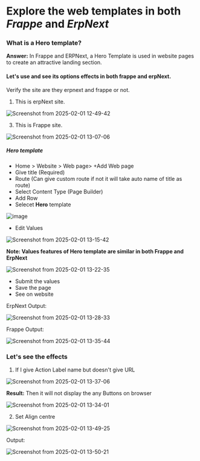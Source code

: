 # Explore the web templates in both ***Frappe*** and ***ErpNext***

### What is a Hero template?

**Answer:** In Frappe and ERPNext, a Hero Template is used in website pages to create an attractive landing section.

#### Let's use and see its options effects in both frappe and erpNext.

Verify the site are they erpnext and frappe or not.
1. This is erpNext site.
   
![Screenshot from 2025-02-01 12-49-42](https://github.com/user-attachments/assets/0ceafd0a-ae34-41ca-a28d-b486ace93c0d)

3. This is Frappe site.
   
![Screenshot from 2025-02-01 13-07-06](https://github.com/user-attachments/assets/f04bd117-2ec6-4000-badc-502ed73e9c7b)

##### Hero template
* Home > Website > Web page> +Add Web page
* Give title (Required)
* Route (Can give custom route if not it will take auto name of title as route)
* Select Content Type (Page Builder)
* Add Row
* Selecet **Hero** template

![image](https://github.com/user-attachments/assets/aa38abd8-26a5-4b2b-bf67-2ee9fb2aefc9)

* Edit Values

![Screenshot from 2025-02-01 13-15-42](https://github.com/user-attachments/assets/d6571e01-4f57-4c6b-bd26-51a9fe673d5c)

**Note: Values features of Hero template are similar in both Frappe and ErpNext**

![Screenshot from 2025-02-01 13-22-35](https://github.com/user-attachments/assets/9d64c800-7095-4372-a423-344365c062b6)

* Submit the values
* Save the page
* See on website

ErpNext Output:

![Screenshot from 2025-02-01 13-28-33](https://github.com/user-attachments/assets/5bff4fbc-36e4-425f-8930-0d9c5568e9f7)

Frappe Output:

![Screenshot from 2025-02-01 13-35-44](https://github.com/user-attachments/assets/0b4177f7-7f46-442e-84c8-dc709d55cb57)

### Let's see the effects

1. If I give Action Label name but doesn't give URL

![Screenshot from 2025-02-01 13-37-06](https://github.com/user-attachments/assets/fc2775f8-4a4b-408f-9d29-3d60e28a998d)

**Result:** Then it will not display the any Buttons on browser

![Screenshot from 2025-02-01 13-34-01](https://github.com/user-attachments/assets/5e489e41-ac74-4a77-b090-701ec8e7dbcc)

2. Set Align centre

![Screenshot from 2025-02-01 13-49-25](https://github.com/user-attachments/assets/1d41bf23-b17c-4f7f-8a06-33adc7aaf95f)

Output:

![Screenshot from 2025-02-01 13-50-21](https://github.com/user-attachments/assets/91396822-f6b7-4193-830c-c4448f6b8a75)

